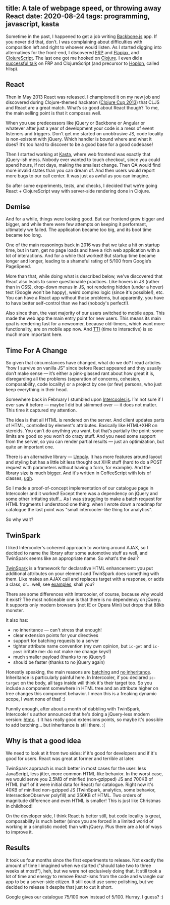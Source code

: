 title: A tale of webpage speed, or throwing away React
date: 2020-08-24
tags: programming, javascript, kasta
----

Sometime in the past, I happened to get a job writing [Backbone.js](https://backbonejs.org/) app. If you never did that, don’t. I was complaining about difficulties with composition left and right to whoever would listen. As I started digging into alternatives for the front-end, I discovered [FRP](https://en.wikipedia.org/wiki/Functional_reactive_programming) and [Flapjax](https://www.flapjax-lang.org/), and [ClojureScript](https://clojurescript.org/). The last one got me hooked on [Clojure](https://clojure.org/). I even did a [successful talk](https://fwdays.com/event/js-frameworks-day-2013/review/Functional-Reactive-Programming-&-ClojureScript) on FRP and ClojureScript (and precursor to [Hoplon](https://hoplon.io/), called hlisp).

## React

Then in May 2013 React was released. I championed it on my new job and discovered during Clojure-themed hackaton ([Clojure Cup 2013](https://solovyov.net/blog/2013/clojurecup/)) that CLJS and React are a great match. What’s so good about React though? To me, the main selling point is that it composes well. 

When you use predecessors like jQuery or Backbone or Angular or whatever after just a year of development your code is a mess of event listeners and triggers. Don't get me started on unobtrusive JS, code locality is non-existent with jQuery. Which handler is bound where and what it does? It’s too hard to discover to be a good base for a good codebase!

Then I started working at [Kasta](https://kasta.ua), where web frontend was exactly that jQuery-ish mess. Nobody ever wanted to touch checkout, since you could spend hours, if not days, making the smallest change. Then QA would find more invalid states than you can dream of. And then users would report more bugs to our call center. It was just as awful as you can imagine. 

So after some experiments, tests, and checks, I decided that we’re going React + ClojureScript way with server-side rendering done in Clojure. 

## Demise

And for a while, things were looking good. But our frontend grew bigger and bigger, and while there were few attempts on keeping it performant, ultimately we failed. The application became too big, and its boot time became too long.

One of the main reasonings back in 2016 was that we take a hit on startup time, but in turn, get no page loads and have a rich web application with a lot of interactions. And for a while that worked! But startup time became longer and longer, leading to a shameful rating of 5/100 from Google’s PageSpeed.

More than that, while doing what is described below, we've discovered that React also leads to some questionable practices. Like hovers in JS (rather than in CSS), drop-down menus in JS, not rendering hidden (under a hover) text (Google won't be happy), weird complex logic (since it's possible!), etc. You can have a React app without those problems, but apparently, you have to have better self-control than we had (nobody's perfect!).

Also since then, the vast majority of our users switched to mobile apps. This made the web app the main entry point for new users. This means its main goal is rendering fast for a newcomer, because old-timers, which want more functionality, are on mobile app now. And [TTI](https://web.dev/tti/) (time to interactive) is so much more important here. 

## Time For A Change

So given that circumstances have changed, what do we do? I read articles “how I survive on vanilla JS” since before React appeared and they usually don’t make sense — it’s either a pink-glassed rant about how great it is, disregarding all the problems (separation of concerns, cohesion, composability, code locality) or a project by one (or few) persons, who just keep everything in their head. 

Somewhere back in February I stumbled upon [Intercooler.js](https://intercoolerjs.org/). I’m not sure if I ever saw it before — maybe I did but skimmed over — it does not matter. This time it captured my attention.

The idea is that all HTML is rendered on the server. And client updates parts of HTML, controlled by element's attributes. Basically like HTML+XHR on steroids. You can’t do anything you want, but that’s partially the point: some limits are good so you won’t do crazy stuff. And you need some support from the server, so you can render partial results — just an optimization, but quite an important one. 

There is an alternative library — [Unpoly](https://unpoly.com/). It has more features around layout and styling but has a little bit less thought out XHR stuff (hard to do a POST request with parameters without having a form, for example). And the library size is much bigger. And it's written in CoffeeScript with lots of classes, [ugh](https://solovyov.net/blog/2020/inheritance/).

So I made a proof-of-concept implementation of our catalogue page in Intercooler and it worked! Except there was a dependency on jQuery and some other irritating stuff... As I was struggling to make a batch request for HTML fragments I understood one thing: when I wrote down a roadmap for catalogue the last point was "small intercooler-like thing for analytics". 

So why wait?

## TwinSpark

I liked Intercooler's coherent approach to working around AJAX, so I decided to name the library after some automotive stuff as well, and TwinSpark seems like an appropriate name. So what's the deal?

[TwinSpark](https://github.com/kasta-ua/twinspark-js) is a framework for declarative HTML enhancement: you put additional attributes on your element and TwinSpark does something with them. Like makes an AJAX call and replaces target with a response, or adds a class, or... well, see [examples](https://kasta-ua.github.io/twinspark-js/), shall you?

There are some differences with Intercooler, of course, because why would it exist? The most noticeable one is that there is no dependency on jQuery. It supports only modern browsers (not IE or Opera Mini) but drops that 88kb monster. 

It also has:

- no inheritance — can't stress that enough!
- clear extension points for your directives
- support for batching requests to a server
- tighter attribute name convention (my own opinion, but `ic-get` and `ic-post` irritate me: do not make me change keys!)
- much smaller payload (thanks to no jQuery!)
- should be faster (thanks to no jQuery again)

Honestly speaking, the main reasons are [batching](https://kasta-ua.github.io/twinspark-js/#batch) and [no inheritance](https://solovyov.net/blog/2020/inheritance/). Inheritance is particularly painful here. In Intercooler, if you declared `ic-target` on the body, all tags inside will think it's their target too. So you include a component somewhere in HTML tree and an attribute higher on tree changes this component behavior. I mean this is a freaking dynamic scope, I want none of that! :)

Funnily enough, after about a month of dabbling with TwinSpark, Intercooler's author announced that he's doing a jQuery-less modern version: [htmx](https://htmx.org/). :) It has really good extensions points, so maybe it's possible to add batching... but inheritance is still there. :(

## Why is that a good idea

We need to look at it from two sides: if it's good for developers and if it's good for users. React was great at former and terrible at later. 

TwinSpark approach is much better in most cases for the user: less JavaScript, less jitter, more common HTML-like behavior. In the worst case, we would serve you 2.5MB of minified (non-gzipped) JS and 700KB of HTML (half of it were initial data for React) for catalogue. Right now it's 40KB of minified non-gzipped JS (TwinSpark, analytics, some behavior, IntersectionObserver polyfill) and 350KB of HTML. Two orders of magnitude difference and even HTML is smaller! This is just like Christmas in childhood!

On the developer side, I think React is better still, but code locality is great, composability is much better (since you are forced in a limited world of working in a simplistic model) than with jQuery. Plus there are a lot of ways to improve it. 

## Results

It took us four months since the first experiments to release. Not exactly the amount of time I imagined when we started ("should take two to three weeks at most!"), heh, but we were not exclusively doing that. It still took a lot of time and energy to remove React-isms from the code and wrangle our app to be a server-side citizen. It still could use some polishing, but we decided to release it despite that just to cut it short.

Google gives our catalogue 75/100 now instead of 5/100. Hurray, I guess? :)

